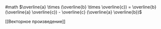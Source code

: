 #math 
$\overline{a} \times (\overline{b} \times \overline{c}) = \overline{b}(\overline{a} \overline{c}) - \overline{c} (\overline{a} \overline{b})$

[[Векторное произведение]]